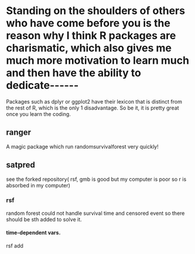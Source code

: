 
 # Standing on the shoulders of others who have come before you is the reason why I think R packages are charismatic, which also gives me much more motivation to learn much and then have the ability to dedicate------

Packages such as dplyr or ggplot2 have their lexicon that is distinct from the rest of R, which is the only 1 disadvantage. So be it, it is pretty great once you learn the coding.
 ## ranger 
 A magic package which run randomsurvivalforest very quickly!
 ## satpred
 see the forked repository( rsf, gmb is good but my computer is poor so r is absorbed in my computer)

 ### rsf
 random forest could not handle survival time and censored event so there should be sth added to solve it.
 #### time-dependent vars.
 rsf add 
